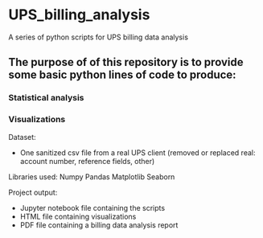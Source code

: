 # UPS_billing_analysis
A series of python scripts for UPS billing data analysis

## The purpose of of this repository is to provide some basic python lines of code to produce:
### Statistical analysis
### Visualizations

Dataset:
- One sanitized csv file from a real UPS client (removed or replaced real: account number, reference fields, other)

Libraries used:
Numpy
Pandas
Matplotlib
Seaborn

Project output:
- Jupyter notebook file containing the scripts
- HTML file containing visualizations
- PDF file containing a billing data analysis report

